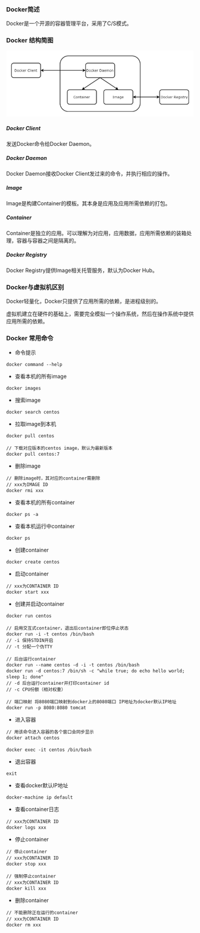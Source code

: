### Docker简述

Docker是一个开源的容器管理平台，采用了C/S模式。

### Docker 结构简图

<img src="./image/Docker结构简图.png" alt="Docker结构简图"/>

##### Docker Client

发送Docker命令给Docker Daemon。

##### Docker Daemon

Docker Daemon接收Docker Client发过来的命令，并执行相应的操作。

##### Image

Image是构建Container的模板。其本身是应用及应用所需依赖的打包。

##### Container

Container是独立的应用。可以理解为对应用，应用数据，应用所需依赖的装箱处理，容器与容器之间是隔离的。

##### Docker Registry

Docker Registry提供Image相关托管服务，默认为Docker Hub。

### Docker与虚拟机区别

Docker轻量化，Docker只提供了应用所需的依赖，是进程级别的。

虚拟机建立在硬件的基础上，需要完全模拟一个操作系统，然后在操作系统中提供应用所需的依赖。

### Docker 常用命令

* 命令提示

``` shell
docker command --help
```

* 查看本机的所有image

``` shell
docker images
```

* 搜索image

``` shell
docker search centos
```

* 拉取image到本机

``` shell
docker pull centos

// 下载对应版本的centos image，默认为最新版本
docker pull centos:7
```

* 删除image

``` shell
// 删除image时，其对应的container需删除
// xxx为IMAGE ID
docker rmi xxx
```

* 查看本机的所有container

``` shell
docker ps -a
```

* 查看本机运行中container

``` shell
docker ps
```

* 创建container

``` shell
docker create centos
```

* 启动container

``` shell
// xxx为CONTAINER ID
docker start xxx
```

* 创建并启动container

``` shell
docker run centos

// 启用交互式container，退出后container即位停止状态
docker run -i -t centos /bin/bash
// -i 保持STDIN开启
// -t 分配一个伪TTY

// 后台运行container
docker run --name centos -d -i -t centos /bin/bash
docker run -d centos:7 /bin/sh -c "while true; do echo hello world; sleep 1; done"
// -d 后台运行container并打印container id
// -c CPU份额（相对权重）

// 端口映射 将8080端口映射到docker上的8080端口 IP地址为docker默认IP地址
docker run -p 8080:8080 tomcat
```

* 进入容器

``` shell
// 用该命令进入容器的各个窗口会同步显示
docker attach centos

docker exec -it centos /bin/bash
```

* 退出容器

``` shell
exit
```

* 查看docker默认IP地址

``` shell
docker-machine ip default
```

* 查看container日志

``` shell
// xxx为CONTAINER ID
docker logs xxx
```

* 停止container

``` shell
// 停止container
// xxx为CONTAINER ID
docker stop xxx

// 强制停止container
// xxx为CONTAINER ID
docker kill xxx
```

* 删除container

``` shell
// 不能删除正在运行的container
// xxx为CONTAINER ID
docker rm xxx
```